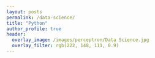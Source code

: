 ```yaml
---
layout: posts
permalink: /data-science/
title: "Python"
author_profile: true
header:
  overlay_image: /images/perceptron/Data Science.jpg
  overlay_filter: rgb(222, 148, 111, 0.9)
---
```

